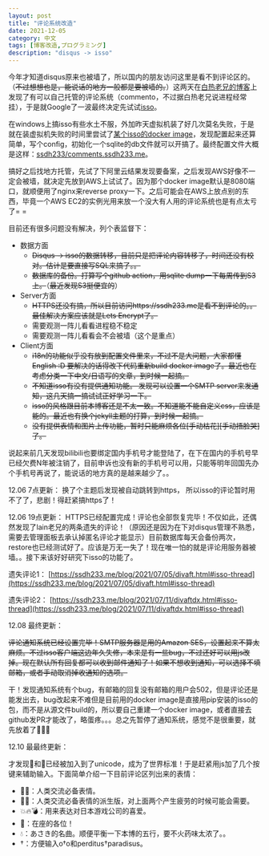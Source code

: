 ```yaml
---
layout: post
title: "评论系统改造"
date: 2021-12-05
category: 中文
tags: [博客改造,プログラミング]
description: "disqus -> isso"
---
```


今年才知道disqus原来也被墙了，所以国内的朋友访问这里是看不到评论区的。（~~不过想想也是，能说话的地方一般都是要被墙的。~~）这两天在[白热老兄的博客](https://blog.asaki.me/)上发现了有可以自己托管的评论系统（commento，不过据白热老兄说进程经常挂），于是就Google了一波最终决定先试试[isso](https://posativ.org/isso/)。

在windows上搞isso有些水土不服，外加昨天虚拟机装了好几次莫名失败，于是就在装虚拟机失败的时间里尝试了[某个isso的docker image](https://hub.docker.com/r/machines/isso)，发现配置起来还算简单，写个config，初始化一个sqlite的db文件就可以开搞了。最终配置文件大概是这样：[ssdh233/comments.ssdh233.me](https://github.com/ssdh233/comments.ssdh233.me)。

搞好之后找地方托管，先试了下阿里云结果发现要备案，之后发现AWS好像不一定会被墙，就决定先放到AWS上试试了。因为那个docker image默认是8080端口，就顺便用了nginx来reverse proxy一下。之后可能会在AWS上放点别的东西，毕竟一个AWS EC2的实例光用来放一个没大有人用的评论系统也是有点太亏了= =

目前还有很多问题没有解决，列个表监督下：

* 数据方面
  * ~~Disqus -> isso的数据转移，目前只是把评论内容转移了，时间还没有校对。估计是要直接写SQL来搞了。。~~
  * ~~数据库的备份。打算写个github action，用sqlite dump一下每周传到S3上。~~（~~最近发现S3挺便宜的~~）
* Server方面
  * ~~HTTPS还没有搞，所以目前访问https://ssdh233.me是看不到评论的。。最佳解决方案应该就是Lets Encrypt了。~~
  * 需要观测一阵儿看看进程稳不稳定
  * 需要观测一阵儿看看会不会被墙（这个是重点）
* Client方面
  * ~~i18n的功能似乎没有放到配置文件里来，不过不是大问题，大家都懂English :D 要解决的话得改下代码重新build docker image了。最近也在考虑分类一下中文/日语写的文章，到时候一起搞。~~
  * ~~不知道isso有没有提供通知功能。 发现可以设置一个SMTP server来发通知，这几天搞一搞试试正好学习一下。~~
  * ~~isso的风格跟目前本博客还是不太一致。不知道能不能自定义css，应该是能的。最近也有换个jekyll主题的打算，到时候一起搞。~~
  * ~~没有提供表情和图片上传功能，暂时只能麻烦各位[手动枯花][手动捂脸哭]了。~~


说起来前几天发现bilibili也要绑定国内手机号才能登陆了，在下在国内的手机号早已经欠费N年被注销了，目前申诉也没有新的手机号可以用，只能等明年回国先办个手机号再说了，能说话的地方真的是越来越少了。。

12.06 7点更新： 换了个主题后发现被自动跳转到https， 所以isso的评论暂时用不了了，悲剧！得赶紧搞https了！

12.06 19点更新： HTTPS已经配置完成！评论也全部恢复完毕！不仅如此，还偶然发现了lain老兄的两条遗失的评论！（原因还是因为在下对disqus管理不熟悉，需要去管理面板去承认掉匿名评论才能显示）目前数据库每天会备份两次，restore也已经测试好了。应该是万无一失了！现在唯一怕的就是评论用服务器被墙。。接下来该好好研究下isso的功能了。

遗失评论1： [https://ssdh233.me/blog/2021/07/05/divaft.html#isso-thread](https://ssdh233.me/blog/2021/07/05/divaft.html#isso-thread)

遗失评论2： [https://ssdh233.me/blog/2021/07/11/divaftdx.html#isso-thread](https://ssdh233.me/blog/2021/07/11/divaftdx.html#isso-thread)

12.08 最终更新：

~~评论通知系统已经设置完毕！SMTP服务器是用的Amazon SES，设置起来不算太麻烦。不过isso客户端这边年久失修，本来是有一些bug，不过还好可以用js改掉。现在默认所有回复都可以收到邮件通知了！如果不想收到通知，可以选择不填邮箱，或者手动取消掉收通知的选项。~~

干！发现通知系统有个bug，有邮箱的回复没有邮箱的用户会502，但是评论还是能发出去，bug改起来不难但是目前用的docker image是直接用pip安装的isso的包，而不是从源文件build的，所以要自己重建一个docker image，或者直接去github发PR才能改了，略蛋疼。。。总之先暂停了通知系统，感觉不是很重要，就先放着了🥀🥀🥀

12.10 最最终更新：

才发现🌹和🥀已经被加入到了unicode，成为了世界标准！于是赶紧用js加了几个按键来辅助输入。下面简单介绍一下目前评论区列出来的表情：

* 🌹🥀：人类交流必备表情。
* 🌷🌺：人类交流必备表情的派生版，对上面两个产生疲劳的时候可能会需要。
* 💥🔥💣：用来表达对日本游戏公司的喜爱。
* 🦍：在座的各位！
* 💧：あさき的名曲。顺便平衡一下本博的五行，要不火药味太浓了。。
* †：方便输入o†o和perditus†paradisus。

